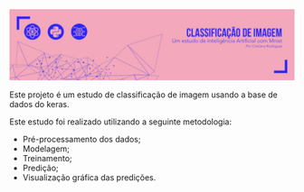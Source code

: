 <center><img alt="capa projeto" src="https://github.com/cristiana-e/Images-repository/blob/master/mnist-number.jpg?raw=true"></center>

Este projeto é um estudo de classificação de imagem usando a base de dados do keras.

Este estudo foi realizado utilizando a seguinte metodologia:

- Pré-processamento dos dados;
- Modelagem;
- Treinamento;
- Predição;
- Visualização gráfica das predições.
